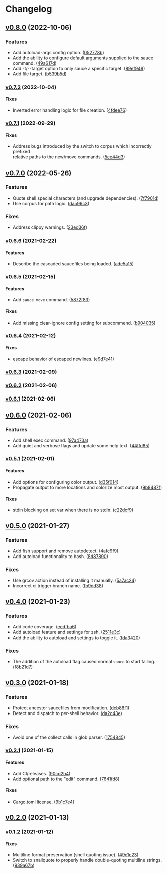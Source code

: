 # Changelog

## [v0.8.0](https://github.com/DanCardin/sauce/compare/v0.7.2...v0.8.0) (2022-10-06)

### Features

* Add autoload-args config option.
  ([052778b](https://github.com/DanCardin/sauce/commit/052778b8c6d8fc559f8b3a29378cc52f461ca211))
* Add the ability to configure default arguments supplied to the sauce command.
  ([49a617d](https://github.com/DanCardin/sauce/commit/49a617d8f386b2ac877c1a796b69b377b9629b1c))
* Add -t/--target option to only sauce a specific target.
  ([89ef948](https://github.com/DanCardin/sauce/commit/89ef948998b662d8cef663d17d350e85080dead9))
* Add file target.
  ([b539b5d](https://github.com/DanCardin/sauce/commit/b539b5d2c08ea1dfef7c48b25708a95331ba35b1))

### [v0.7.2](https://github.com/DanCardin/sauce/compare/v0.7.1...v0.7.2) (2022-10-04)

#### Fixes

* Inverted error handling logic for file creation.
  ([4fdee76](https://github.com/DanCardin/sauce/commit/4fdee76cadbff7b3933c575cb4120b847fc0afeb))

### [v0.7.1](https://github.com/DanCardin/sauce/compare/v0.7.0...v0.7.1) (2022-09-29)

#### Fixes

* Address bugs introduced by the switch to corpus which incorrectly prefixed  
relative paths to the new/move commands.
  ([5ce44d3](https://github.com/DanCardin/sauce/commit/5ce44d3483a34cb6b53ee3e56216fae93d6a0fee))

## [v0.7.0](https://github.com/DanCardin/sauce/compare/v0.6.6...v0.7.0) (2022-05-26)

### Features

* Quote shell special characters (and upgrade dependencies).
  ([7f7901d](https://github.com/DanCardin/sauce/commit/7f7901d6ebcfbdd0f80cddfdc2f7e689bbbccee4))
* Use corpus for path logic.
  ([da596c3](https://github.com/DanCardin/sauce/commit/da596c3f839bd2e88a1cc55f514d82a2beae36b4))

### Fixes

* Address clippy warnings.
  ([23ed36f](https://github.com/DanCardin/sauce/commit/23ed36f5052680e7e200b951f60746e532f1e489))

### [v0.6.6](https://github.com/DanCardin/sauce/compare/v0.6.5...v0.6.6) (2021-02-22)

#### Features

* Describe the cascaded saucefiles being loaded.
  ([ade5a15](https://github.com/DanCardin/sauce/commit/ade5a15d7993dbb4aa30d6c742913f7f13e85608))

### [v0.6.5](https://github.com/DanCardin/sauce/compare/v0.6.4...v0.6.5) (2021-02-15)

#### Features

* Add `sauce move` command.
  ([5872f83](https://github.com/DanCardin/sauce/commit/5872f83c7bb1fc3ae896d6c46e3500c33ee80363))

#### Fixes

* Add missing clear-ignore config setting for subcommend.
  ([b904035](https://github.com/DanCardin/sauce/commit/b904035684db3affe4b7cfe62eb139dcadbe2b5d))

### [v0.6.4](https://github.com/DanCardin/sauce/compare/v0.6.3...v0.6.4) (2021-02-12)

#### Fixes

* escape behavior of escaped newlines.
  ([e9d7e41](https://github.com/DanCardin/sauce/commit/e9d7e413882d1a6da005fca15cc38f815b688d3e))

### [v0.6.3](https://github.com/DanCardin/sauce/compare/v0.6.2...v0.6.3) (2021-02-09)

### [v0.6.2](https://github.com/DanCardin/sauce/compare/v0.6.1...v0.6.2) (2021-02-06)

### [v0.6.1](https://github.com/DanCardin/sauce/compare/v0.6.0...v0.6.1) (2021-02-06)

## [v0.6.0](https://github.com/DanCardin/sauce/compare/v0.5.1...v0.6.0) (2021-02-06)

### Features

* Add shell exec command.
  ([97a473a](https://github.com/DanCardin/sauce/commit/97a473aa85b27efcc9ab7aed8b5e5b6457ae6580))
* Add quiet and verbose flags and update some help text.
  ([44ffd85](https://github.com/DanCardin/sauce/commit/44ffd853ff6e5c7a8996a29ff48d75cb459515c8))

### [v0.5.1](https://github.com/DanCardin/sauce/compare/v0.5.0...v0.5.1) (2021-02-01)

#### Features

* Add options for configuring color output.
  ([d35f014](https://github.com/DanCardin/sauce/commit/d35f014cb67f1bf9c5ed8fcef75d3863aa5978c3))
* Propagate output to more locations and colorize most output.
  ([9b8487f](https://github.com/DanCardin/sauce/commit/9b8487f1d1e5cad7599bca6027b8e30565c79f11))

#### Fixes

* stdin blocking on set var when there is no stdin.
  ([c22dcf9](https://github.com/DanCardin/sauce/commit/c22dcf9f19c5c301b370d4ed46ccdf27df0bbbd3))

## [v0.5.0](https://github.com/DanCardin/sauce/compare/v0.4.0...v0.5.0) (2021-01-27)

### Features

* Add fish support and remove autodetect.
  ([4afc9f9](https://github.com/DanCardin/sauce/commit/4afc9f96ec2fa1e75253f95a3194509e43d6ead6))
* Add autoload functionality to bash.
  ([8d87890](https://github.com/DanCardin/sauce/commit/8d87890499884f8056ff6ee893e7c587a0d2d118))

### Fixes

* Use grcov action instead of installing it manually.
  ([5a7ac24](https://github.com/DanCardin/sauce/commit/5a7ac24e5c481bfca2f907561c9a2739292ba890))
* Incorrect ci trigger branch name.
  ([fb9dd38](https://github.com/DanCardin/sauce/commit/fb9dd38c23d126801b63d5e193020564f6487a3d))

## [v0.4.0](https://github.com/DanCardin/sauce/compare/v0.3.0...v0.4.0) (2021-01-23)

### Features

* Add code coverage.
  ([eedfba6](https://github.com/DanCardin/sauce/commit/eedfba6960a2f44e7f2b8c0eb19f74f64add6dba))
* Add autoload feature and settings for zsh.
  ([2511e3c](https://github.com/DanCardin/sauce/commit/2511e3ccf4eed9bc73e7a7f8c275aaaa23c14116))
* Add the ability to autoload and settings to toggle it.
  ([fda3420](https://github.com/DanCardin/sauce/commit/fda34204331d6cc362c6c0f718b762fa30c8fd7f))

### Fixes

* The addition of the autoload flag caused normal `sauce` to start failing.
  ([f8b21d7](https://github.com/DanCardin/sauce/commit/f8b21d7b9500aab40a125839686593b35fc4dd13))

## [v0.3.0](https://github.com/DanCardin/sauce/compare/v0.2.1...v0.3.0) (2021-01-18)

### Features

* Protect ancestor saucefiles from modification.
  ([dcb86f1](https://github.com/DanCardin/sauce/commit/dcb86f1db357c8a90af2e21b6397626c18c3af98))
* Detect and dispatch to per-shell behavior.
  ([da2c43e](https://github.com/DanCardin/sauce/commit/da2c43e6b1a4bdac6cfb5d469b1827f11441afc6))

### Fixes

* Avoid one of the collect calls in glob parser.
  ([1754845](https://github.com/DanCardin/sauce/commit/1754845194994c8aa5b0c260d3fc8d31b5773fb1))

### [v0.2.1](https://github.com/DanCardin/sauce/compare/v0.2.0...v0.2.1) (2021-01-15)

#### Features

* Add CI/releases.
  ([90cd2b4](https://github.com/DanCardin/sauce/commit/90cd2b4fdf9a99ba5bd05701234df7f4caf95318))
* Add optional path to the "edit" command.
  ([7641fd8](https://github.com/DanCardin/sauce/commit/7641fd8d854db072dfff41ad0b4cd2afda2c0992))

#### Fixes

* Cargo.toml license.
  ([9b1c7e4](https://github.com/DanCardin/sauce/commit/9b1c7e4f17903a523f6ba19e9638bcdd7a6916fc))

## [v0.2.0](https://github.com/DanCardin/sauce/compare/v0.1.2...v0.2.0) (2021-01-13)

### v0.1.2 (2021-01-12)

#### Fixes

* Multiline format preservation (shell quoting issue).
  ([49c1c23](https://github.com/DanCardin/sauce/commit/49c1c2310048bc0472f867464bb0a9907433e476))
* Switch to snailquote to properly handle double-quoting multiline strings.
  ([939a67b](https://github.com/DanCardin/sauce/commit/939a67ba13a37d081128d5ed7a28d1acfba6a647))
